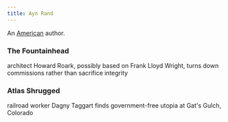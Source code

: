 ```yaml
---
title: Ayn Rand
---
```


An [American](../index.html) author.

### The Fountainhead

architect Howard Roark, possibly based on Frank Lloyd Wright, turns down commissions rather than sacrifice integrity

### Atlas Shrugged

railroad worker Dagny Taggart finds government-free utopia at Gat's Gulch, Colorado
